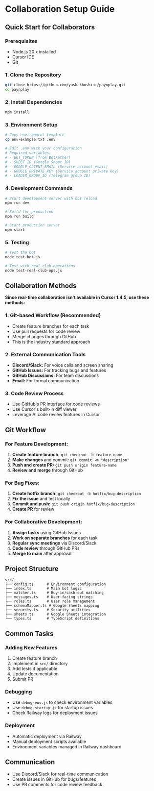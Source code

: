 # Collaboration Setup Guide

## Quick Start for Collaborators

### Prerequisites
- Node.js 20.x installed
- Cursor IDE
- Git

### 1. Clone the Repository
```bash
git clone https://github.com/yashakhoshini/paynplay.git
cd paynplay
```

### 2. Install Dependencies
```bash
npm install
```

### 3. Environment Setup
```bash
# Copy environment template
cp env-example.txt .env

# Edit .env with your configuration
# Required variables:
# - BOT_TOKEN (from BotFather)
# - SHEET_ID (Google Sheet ID)
# - GOOGLE_CLIENT_EMAIL (Service account email)
# - GOOGLE_PRIVATE_KEY (Service account private key)
# - LOADER_GROUP_ID (Telegram group ID)
```

### 4. Development Commands
```bash
# Start development server with hot reload
npm run dev

# Build for production
npm run build

# Start production server
npm start
```

### 5. Testing
```bash
# Test the bot
node test-bot.js

# Test with real club operations
node test-real-club-ops.js
```

## Collaboration Methods

**Since real-time collaboration isn't available in Cursor 1.4.5, use these methods:**

### **1. Git-based Workflow (Recommended)**
- Create feature branches for each task
- Use pull requests for code review
- Merge changes through GitHub
- This is the industry standard approach

### **2. External Communication Tools**
- **Discord/Slack:** For voice calls and screen sharing
- **GitHub Issues:** For tracking bugs and features
- **GitHub Discussions:** For team discussions
- **Email:** For formal communication

### **3. Code Review Process**
- Use GitHub's PR interface for code reviews
- Use Cursor's built-in diff viewer
- Leverage AI code review features in Cursor

## Git Workflow

### **For Feature Development:**
1. **Create feature branch:** `git checkout -b feature-name`
2. **Make changes** and commit: `git commit -m "description"`
3. **Push and create PR:** `git push origin feature-name`
4. **Review and merge** through GitHub

### **For Bug Fixes:**
1. **Create hotfix branch:** `git checkout -b hotfix/bug-description`
2. **Fix the issue** and test locally
3. **Commit and push:** `git push origin hotfix/bug-description`
4. **Create PR** for review

### **For Collaborative Development:**
1. **Assign tasks** using GitHub Issues
2. **Work on separate branches** for each task
3. **Regular sync meetings** via Discord/Slack
4. **Code review** through GitHub PRs
5. **Merge to main** after approval

## Project Structure
```
src/
├── config.ts      # Environment configuration
├── index.ts       # Main bot logic
├── matcher.ts     # Buy-in/cash-out matching
├── messages.ts    # User-facing strings
├── roles.ts       # User role management
├── schemaMapper.ts # Google Sheets mapping
├── security.ts    # Security utilities
├── sheets.ts      # Google Sheets integration
└── types.ts       # TypeScript definitions
```

## Common Tasks

### Adding New Features
1. Create feature branch
2. Implement in `src/` directory
3. Add tests if applicable
4. Update documentation
5. Submit PR

### Debugging
- Use `debug-env.js` to check environment variables
- Use `debug-startup.js` for startup issues
- Check Railway logs for deployment issues

### Deployment
- Automatic deployment via Railway
- Manual deployment scripts available
- Environment variables managed in Railway dashboard

## Communication
- Use Discord/Slack for real-time communication
- Create issues in GitHub for bugs/features
- Use PR comments for code review feedback

